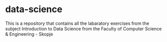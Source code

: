 # data-science

This is a repository that contains all the labaratory exercises from the subject Introduction to Data Science from the Faculty of Computer Science & Engineering - Skopje
